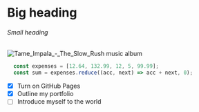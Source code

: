 # Big heading
###### Small heading

![Tame_Impala_-_The_Slow_Rush music album](https://github.com/bartosztrusinski/skills-communicate-using-markdown/assets/33166095/a8bc1ab5-cb56-4a52-a25f-0b1c340650a7)

```js
  const expenses = [12.64, 132.99, 12, 5, 99.99];
  const sum = expenses.reduce((acc, next) => acc + next, 0);
```
- [X] Turn on GitHub Pages
- [X] Outline my portfolio
- [ ] Introduce myself to the world
